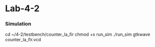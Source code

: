 # Lab-4-2
### Simulation
cd ~/4-2/testbench/counter_la_fir
chmod +x  run_sim
./run_sim
gtkwave counter_la_fir.vcd
